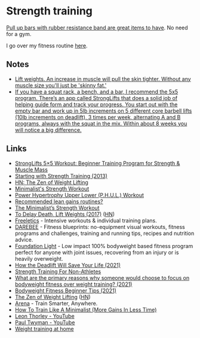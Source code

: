 # Strength training

[Pull up bars with rubber resistance band are great items to have](https://www.reddit.com/r/bodyweightfitness/comments/zk5wv1/weight_training_at_home/). No need for a gym.

I go over my fitness routine [here](fitness.md).

## Notes

- [Lift weights. An increase in muscle will pull the skin tighter. Without any muscle size you'll just be 'skinny fat.'](https://www.reddit.com/r/bodyweightfitness/comments/ncpysn/how_can_i_lose_this_last_bit_of_fat_and_just_have/)
- [If you have a squat rack, a bench, and a bar, I recommend the 5x5 program. There’s an app called StrongLifts that does a solid job of helping guide form and track your progress. You start out with the empty bar and work up in 5lb increments on 5 different core barbell lifts (10lb increments on deadlift), 3 times per week, alternating A and B programs, always with the squat in the mix. Within about 8 weeks you will notice a big difference.](https://news.ycombinator.com/item?id=29403113)

## Links

- [StrongLifts 5×5 Workout: Beginner Training Program for Strength & Muscle Mass](https://stronglifts.com/5x5/)
- [Starting with Strength Training (2013)](https://www.macournoyer.com/blog/2013/08/22/strength/)
- [HN: The Zen of Weight Lifting](https://news.ycombinator.com/item?id=21641168)
- [Minimalist's Strength Workout](https://www.outsideonline.com/2409738/freediving-mountaineering-altitude-research)
- [Power Hypertrophy Upper Lower (P.H.U.L.) Workout](https://www.muscleandstrength.com/workouts/phul-workout)
- [Recommended lean gains routines?](https://www.reddit.com/r/leangains/comments/gkn94k/recommended_routines/)
- [The Minimalist’s Strength Workout](https://www.outsideonline.com/2243691/absolute-minimalists-strength-workout)
- [To Delay Death, Lift Weights (2017)](https://www.outsideonline.com/2263346/delay-death-lift-weights) ([HN](https://news.ycombinator.com/item?id=23855564))
- [Freeletics](https://www.freeletics.com/en/) - Intensive workouts & individual training plans.
- [DAREBEE](https://darebee.com/) - Fitness blueprints: no-equipment visual workouts, fitness programs and challenges, training and running tips, recipes and nutrition advice.
- [Foundation Light](https://darebee.com/programs/foundation-light-program.html) - Low impact 100% bodyweight based fitness program perfect for anyone with joint issues, recovering from an injury or is heavily overweight.
- [How the Deadlift Will Save Your Life (2021)](https://www.theamericanconservative.com/articles/how-the-deadlift-will-save-your-life/)
- [Strength Training For Non-Athletes](https://joshkaufman.net/strength-training-for-non-athletes/)
- [What are the primary reasons why someone would choose to focus on bodyweight fitness over weight training? (2021)](https://www.reddit.com/r/bodyweightfitness/comments/pufe0y/what_are_the_primary_reasons_why_someone_would/)
- [Bodyweight Fitness Beginner Tips (2021)](https://www.reddit.com/r/bodyweightfitness/comments/qbev9a/any_tips_for_an_absolute_like_total_beginner/)
- [The Zen of Weight Lifting](https://www.nytimes.com/2019/11/22/well/move/the-zen-of-weight-lifting.html) ([HN](https://news.ycombinator.com/item?id=29065846))
- [Arena](https://goarena.co/) - Train Smarter, Anywhere.
- [How To Train Like A Minimalist (More Gains In Less Time)](https://www.youtube.com/watch?v=xc4OtzAnVMI)
- [Leon Thorley - YouTube](https://www.youtube.com/c/CALIGLOBE/videos)
- [Paul Twyman - YouTube](https://www.youtube.com/c/PaulTwyman/videos)
- [Weight training at home](https://www.reddit.com/r/bodyweightfitness/comments/zk5wv1/weight_training_at_home/)

